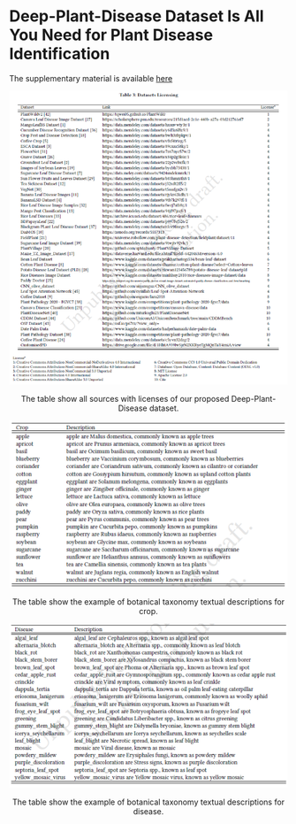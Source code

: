 # Deep-Plant-Disease Dataset Is All You Need for Plant Disease Identification

The supplementary material is available [here](supplementary_material.pdf) 


![Dataset_sources](figure/license.png)
<p align="center">The table show all sources with licenses of our proposed Deep-Plant-Disease dataset.</p>


![Crop_description](figure/crop_description.png)
<p align="center">The table show the example of botanical taxonomy textual descriptions for crop.</p>

![Crop_description](figure/disease_description.png)
<p align="center">The table show the example of botanical taxonomy textual descriptions for disease.</p>
